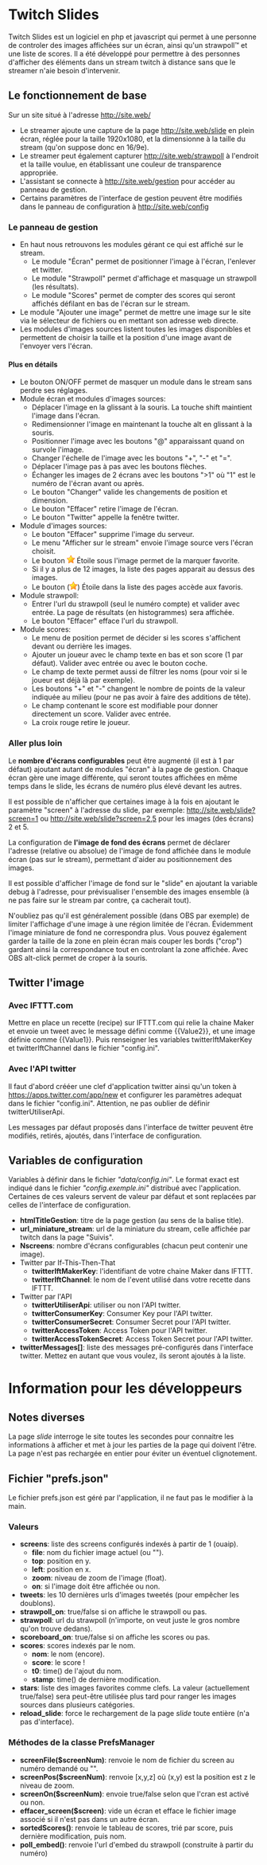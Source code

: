 # Twitch Slides
Twitch Slides est un logiciel en php et javascript qui permet à une personne de controler des images affichées sur un écran, ainsi qu'un strawpoll™ et une liste de scores. Il a été développé pour permettre à des personnes d'afficher des éléments dans un stream twitch à distance sans que le streamer n'aie besoin d'intervenir.

## Le fonctionnement de base
Sur un site situé à l'adresse http://site.web/
* Le streamer ajoute une capture de la page http://site.web/slide en plein écran, réglée pour la taille 1920x1080, et la dimensionne à la taille du stream (qu'on suppose donc en 16/9e).
* Le streamer peut également capturer http://site.web/strawpoll à l'endroit et la taille voulue, en établissant une couleur de transparence appropriée.
* L'assistant se connecte à http://site.web/gestion pour accéder au panneau de gestion.
* Certains paramètres de l'interface de gestion peuvent être modifiés dans le panneau de configuration à http://site.web/config

### Le panneau de gestion
* En haut nous retrouvons les modules gérant ce qui est affiché sur le stream.
	* Le module "Écran" permet de positionner l'image à l'écran, l'enlever et twitter.
	* Le module "Strawpoll" permet d'affichage et masquage un strawpoll (les résultats).
	* Le module "Scores" permet de compter des scores qui seront affichés défilant en bas de l'écran sur le stream.
* Le module "Ajouter une image" permet de mettre une image sur le site via le sélecteur de fichiers ou en mettant son adresse web directe.
* Les modules d'images sources listent toutes les images disponibles et permettent de choisir la taille et la position d'une image avant de l'envoyer vers l'écran.

#### Plus en détails
* Le bouton ON/OFF permet de masquer un module dans le stream sans perdre ses réglages.
* Module écran et modules d'images sources:
	* Déplacer l'image en la glissant à la souris. La touche shift maintient l'image dans l'écran.
	* Redimensionner l'image en maintenant la touche alt en glissant à la souris.
	* Positionner l'image avec les boutons "@" apparaissant quand on survole l'image.
	* Changer l'échelle de l'image avec les boutons "+", "-" et "=".
	* Déplacer l'image pas à pas avec les boutons flèches.
	* Échanger les images de 2 écrans avec les boutons ">1" où "1" est le numéro de l'écran avant ou après.
	* Le bouton "Changer" valide les changements de position et dimension.
	* Le bouton "Effacer" retire l'image de l'écran.
	* Le bouton "Twitter" appelle la fenêtre twitter.
* Module d'images sources:
	* Le bouton "Effacer" supprime l'image du serveur.
	* Le menu "Afficher sur le stream" envoie l'image source vers l'écran choisit.
	* Le bouton ![Étoile](cjs/img/star-mini.png) Étoile sous l'image permet de la marquer favorite.
	* Si il y a plus de 12 images, la liste des pages apparait au dessus des images.
	* Le bouton (![Étoile](cjs/img/star-mini.png)) Étoile dans la liste des pages accède aux favoris.
* Module strawpoll:
	* Entrer l'url du strawpoll (seul le numéro compte) et valider avec entrée. La page de résultats (en histogrammes) sera affichée.
	* Le bouton "Effacer" efface l'url du strawpoll.
* Module scores:
	* Le menu de position permet de décider si les scores s'affichent devant ou derrière les images.
	* Ajouter un joueur avec le champ texte en bas et son score (1 par défaut). Valider avec entrée ou avec le bouton coche.
	* Le champ de texte permet aussi de filtrer les noms (pour voir si le joueur est déjà là par exemple).
	* Les boutons "+" et "-" changent le nombre de points de la valeur indiquée au milieu (pour ne pas avoir à faire des additions de tête).
	* Le champ contenant le score est modifiable pour donner directement un score. Valider avec entrée.
	* La croix rouge retire le joueur.
	

### Aller plus loin
Le **nombre d'écrans configurables** peut être augmenté (il est à 1 par défaut) ajoutant autant de modules "écran" à la page de gestion. Chaque écran gère une image différente, qui seront toutes affichées en même temps dans le slide, les écrans de numéro plus élevé devant les autres.

Il est possible de n'afficher que certaines image à la fois en ajoutant le paramètre "screen" à l'adresse du slide, par exemple: http://site.web/slide?screen=1 ou http://site.web/slide?screen=2,5 pour les images (des écrans) 2 et 5.

La configuration de **l'image de fond des écrans** permet de déclarer l'adresse (relative ou absolue) de l'image de fond affichée dans le module écran (pas sur le stream), permettant d'aider au positionnement des images.

Il est possible d'afficher l'image de fond sur le "slide" en ajoutant la variable debug à l'adresse, pour prévisualiser l'ensemble des images ensemble (à ne pas faire sur le stream par contre, ça cacherait tout).

N'oubliez pas qu'il est généralement possible (dans OBS par exemple) de limiter l'affichage d'une image à une région limitée de l'écran. Évidemment l'image miniature de fond ne correspondra plus. Vous pouvez également garder la taille de la zone en plein écran mais couper les bords ("crop") gardant ainsi la correspondance tout en controlant la zone affichée. Avec OBS alt-click permet de croper à la souris.

## Twitter l'image
### Avec IFTTT.com
Mettre en place un recette (recipe) sur IFTTT.com qui relie la chaine Maker et envoie un tweet avec le message défini comme {{Value2}}, et une image définie comme {{Value1}}. Puis renseigner les variables twitterIftMakerKey et twitterIftChannel dans le fichier "config.ini".
### Avec l'API twitter
Il faut d'abord crééer une clef d'application twitter ainsi qu'un token à https://apps.twitter.com/app/new et configurer les paramètres adequat dans le fichier "config.ini". Attention, ne pas oublier de définir twitterUtiliserApi.

Les messages par défaut proposés dans l'interface de twitter peuvent être modifiés, retirés, ajoutés, dans l'interface de configuration.

## Variables de configuration
Variables à définir dans le fichier *"data/config.ini"*. Le format exact est indiqué dans le fichier *"config.exemple.ini"* distribué avec l'application. Certaines de ces valeurs servent de valeur par défaut et sont replacées par celles de l'interface de configuration.

* **htmlTitleGestion**: titre de la page gestion (au sens de la balise title).
* **url_miniature_stream**: url de la miniature du stream, celle affichée par twitch dans la page "Suivis".
* **Nscreens**: nombre d'écrans configurables (chacun peut contenir une image).
* Twitter par If-This-Then-That
	* **twitterIftMakerKey**: l'identifiant de votre chaine Maker dans IFTTT.
	* **twitterIftChannel**: le nom de l'event utilisé dans votre recette dans IFTTT.
* Twitter par l'API
	* **twitterUtiliserApi**: utiliser ou non l'API twitter.
	* **twitterConsumerKey**: Consumer Key pour l'API twitter.
	* **twitterConsumerSecret**: Consumer Secret pour l'API twitter.
	* **twitterAccessToken**: Access Token pour l'API twitter.
	* **twitterAccessTokenSecret**: Access Token Secret pour l'API twitter.
* **twitterMessages[]**: liste des messages pré-configurés dans l'interface twitter.
  Mettez en autant que vous voulez, ils seront ajoutés à la liste.

# Information pour les développeurs
## Notes diverses
La page *slide* interroge le site toutes les secondes pour connaitre les informations à afficher et met à jour les parties de la page qui doivent l'être. La page n'est pas rechargée en entier pour éviter un éventuel clignotement.

## Fichier "prefs.json"
Le fichier prefs.json est géré par l'application, il ne faut pas le modifier à la main.
### Valeurs
* **screens**: liste des screens configurés indexés à partir de 1 (ouaip).
	* **file**: nom du fichier image actuel (ou "").
	* **top**: position en y.
	* **left**: position en x.
	* **zoom**: niveau de zoom de l'image (float).
	* **on**: si l'image doit être affichée ou non.
* **tweets**: les 10 dernières urls d'images tweetés (pour empêcher les doublons).
* **strawpoll_on**: true/false si on affiche le strawpoll ou pas.
* **strawpoll**: url du strawpoll (n'importe, on veut juste le gros nombre qu'on trouve dedans).
* **scoreboard_on**: true/false si on affiche les scores ou pas.
* **scores**: scores indexés par le nom.
	* **nom**: le nom (encore).
	* **score**: le score !
	* **t0**: time() de l'ajout du nom.
	* **stamp**: time() de dernière modification.
* **stars**: liste des images favorites comme clefs. La valeur (actuellement true/false) sera peut-être utilisée plus tard pour ranger les images sources dans plusieurs catégories.
* **reload_slide**: force le rechargement de la page *slide* toute entière (n'a pas d'interface).

### Méthodes de la classe PrefsManager
* **screenFile($screenNum)**: renvoie le nom de fichier du screen au numéro demandé ou "".
* **screenPos($screenNum)**: renvoie [x,y,z] où (x,y) est la position est z le niveau de zoom.
* **screenOn($screenNum)**: envoie true/false selon que l'cran est activé ou non.
* **effacer_screen($screen)**: vide un écran et efface le fichier image associé si il n'est pas dans un autre écran.
* **sortedScores()**: renvoie le tableau de scores, trié par score, puis dernière modification, puis nom.
* **poll_embed()**: renvoie l'url d'embed du strawpoll (construite à partir du numéro)
